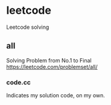 # leetcode
Leetcode solving

## all
Solving Problem from No.1 to Final    
https://leetcode.com/problemset/all/
### code.cc
Indicates my solution code, on my own.
